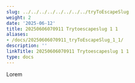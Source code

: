 ```yaml
---
slug: ../../../../../../../../tryToEscapeSlug
weight: 2
date: '2025-06-12'
title: 20250606070911 Trytoescapeslug 1 1
aliases:
- /docs/20250606070911_tryToEscapeSlug_1_1/
description: ''
linkTitle: 20250606070911 Trytoescapeslug 1 1
type: docs
---
```


Lorem